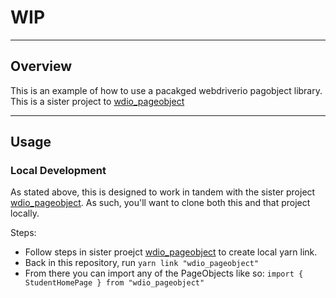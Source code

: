 # WIP

---

## Overview

This is an example of how to use a pacakged webdriverio pagobject library. This is a sister project to [wdio_pageobject](https://github.com/nshirley/wdio_pageobject)

---

## Usage

### Local Development

As stated above, this is designed to work in tandem with the sister project [wdio_pageobject](https://github.com/nshirley/wdio_pageobject). As such, you'll want to clone both this and that project locally.

Steps:

- Follow steps in sister proejct [wdio_pageobject](https://github.com/nshirley/wdio_pageobject) to create local yarn link.
- Back in this repository, run `yarn link "wdio_pageobject"`
- From there you can import any of the PageObjects like so: `import { StudentHomePage } from "wdio_pageobject"`
